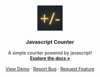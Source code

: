 

<!-- PROJECT LOGO -->
<br />
<div align="center">
  <a href="https://github.com/othneildrew/Best-README-Template">
    <img src="img/favicon.png" alt="Logo" width="80" height="80">
  </a>

  <h3 align="center">Javascript Counter</h3>

  <p align="center">
    A simple counter powered by javascript!
    <br />
    <a href="https://github.com/alisherkhan98/Javascript-counter"><strong>Explore the docs »</strong></a>
    <br />
    <br />
    <a href="https://alisherkhan98.github.io/Javascript-counter/">View Demo</a>
    ·
    <a href="https://github.com/alisherkhan98/Javascript-counter/issues">Report Bug</a>
    ·
    <a href="https://github.com/alisherkhan98/Javascript-counter/issues">Request Feature</a>
  </p>
</div>
